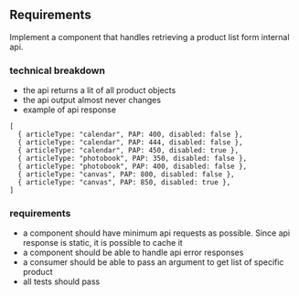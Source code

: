 ## Requirements

Implement a component that handles retrieving a product list form internal api.

### technical breakdown
* the api returns a lit of all product objects
* the api output almost never changes
* example of api response

```
[
  { articleType: "calendar", PAP: 400, disabled: false },
  { articleType: "calendar", PAP: 444, disabled: false },
  { articleType: "calendar", PAP: 450, disabled: true },
  { articleType: "photobook", PAP: 350, disabled: false },
  { articleType: "photobook", PAP: 400, disabled: false },
  { articleType: "canvas", PAP: 800, disabled: false },
  { articleType: "canvas", PAP: 850, disabled: true },
]
```

### requirements
* a component should have minimum api requests as possible. Since api response is static, it is possible to cache it
* a component should be able to handle api error responses
* a consumer should be able to pass an argument to get list of specific product
* all tests should pass
